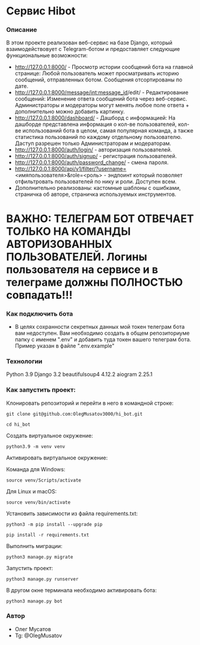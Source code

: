# Сервис Hibot
### Описание
В этом проекте реализован веб-сервис на базе Django, который взаимодействовует с Telegram-ботом и предоставляет следующие функциональные возможности:
- http://127.0.0.1:8000/ - Просмотр истории сообщений бота на главной странице: Любой пользователь может просматривать историю сообщений, отправленных ботом. Сообщения отсортированы по дате.
- http://127.0.0.1:8000/message/<int:message_id>/edit/ - Редактирование сообщений: Изменение ответа сообщений бота через веб-сервис. Администраторы и модераторы могут менять любое поле ответа + дополнительно можно добавить картинку.
- http://127.0.0.1:8000/dashboard/ - Дашборд с информацией: На дашборде представлена информация о кол-ве пользователей, кол-ве использований бота в целом, самая популярная команда, а также статистика пользований по каждому отдельному пользователю. Даступ разрешен только Администраторам и модераторам.
- http://127.0.0.1:8000/auth/login/ - авторизация пользователей.
- http://127.0.0.1:8000/auth/signup/ - регистрация пользователей.
- http://127.0.0.1:8000/auth/password_change/ - смена пароля.
- http://127.0.0.1:8000/api/v1/filter/?username=<имяпользователя>&role=<роль> - эндпоинт который позволяет отфильтровать пользователей по нику и роли. Доступен всем.
- Дополнительно реализованы: кастомные шаблоны с ошибками, страничка об авторе, страничка используемых инструментов.
# ВАЖНО: ТЕЛЕГРАМ БОТ ОТВЕЧАЕТ ТОЛЬКО НА КОМАНДЫ АВТОРИЗОВАННЫХ ПОЛЬЗОВАТЕЛЕЙ. Логины пользователя на сервисе и в телеграме должны ПОЛНОСТЬЮ совпадать!!!
### Как подключить бота
- В целях сохранности секретных данных мой токен телеграм бота вам недоступен. Вам необходимо создать в общем репозиториуме папку c именем ".env" и добавить туда токен вашего телеграм бота. Пример указан в файле ".env.example"
### Технологии
Python 3.9
Django 3.2
beautifulsoup4 4.12.2
aiogram 2.25.1
### Как запустить проект:

Клонировать репозиторий и перейти в него в командной строке:

```
git clone git@github.com:OlegMusatov3000/hi_bot.git
```

```
cd hi_bot
```

Cоздать виртуальное окружение:

```
python3.9 -m venv venv
```

Активировать виртуальное окружение:

Команда для Windows:

```
source venv/Scripts/activate
```

Для Linux и macOS:

```
source venv/bin/activate
```

Установить зависимости из файла requirements.txt:

```
python3 -m pip install --upgrade pip
```

```
pip install -r requirements.txt
```

Выполнить миграции:

```
python3 manage.py migrate
```

Запустить проект:

```
python3 manage.py runserver
```

В другом окне терминала необходимо активировать бота:

```
python3 manage.py bot
```
### Автор
- Олег Мусатов
- Tg: @OlegMusatov